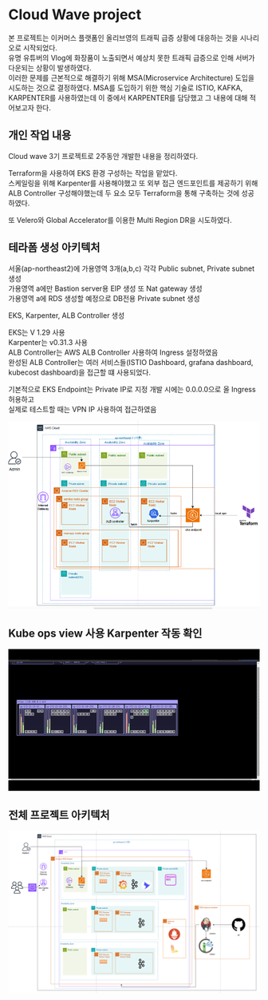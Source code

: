 # Cloud Wave project 

본 프로젝트는 이커머스 플랫폼인 올리브영의 트래픽 급증 상황에 대응하는 것을 시나리오로 시작되었다.  
유명 유튜버의 Vlog에 화장품이 노출되면서 예상치 못한 트래픽 급증으로 인해 서버가 다운되는 상황이 발생하였다.  
이러한 문제를 근본적으로 해결하기 위해 MSA(Microservice Architecture) 도입을 시도하는 것으로 결정하였다.
MSA를 도입하기 위한 핵심 기술로 ISTIO, KAFKA, KARPENTER를 사용하였는데 이 중에서 KARPENTER를 담당했고 그 내용에 대해 적어보고자 한다.  

## 개인 작업 내용 

Cloud wave 3기 프로젝트로 2주동안 개발한 내용을 정리하였다.  

Terraform을 사용하여 EKS 환경 구성하는 작업을 맡았다.  
스케일링을 위해 Karpenter를 사용해야했고 또 외부 접근 엔드포인트를 제공하기 위해 ALB Controller 구성해야했는데 
두 요소 모두 Terraform을 통해 구축하는 것에 성공하였다.  

또 Velero와 Global Accelerator를 이용한 Multi Region DR을 시도하였다.  

## 테라폼 생성 아키텍처  

서울(ap-northeast2)에 가용영역 3개(a,b,c) 각각 Public subnet, Private subnet 생성   
가용영역 a에만 Bastion server용 EIP 생성 또 Nat gateway 생성  
가용영역 a에 RDS 생성할 예정으로 DB전용 Private subnet 생성

EKS, Karpenter, ALB Controller 생성  

EKS는 V 1.29 사용  
Karpenter는 v0.31.3 사용  
ALB Controller는 AWS ALB Controller 사용하여 Ingress 설정하였음  
완성된 ALB Controller는 여러 서비스들(ISTIO Dashboard, grafana dashboard, kubecost dashboard)을 접근할 떄 사용되었다.  

기본적으로 EKS Endpoint는 Private IP로 지정 개발 시에는 0.0.0.0으로 올 Ingress 허용하고  
실제로 테스트할 때는 VPN IP 사용하여 접근하였음

![](./terraform.png)  

## Kube ops view 사용 Karpenter 작동 확인

![](./kubeopsview.gif)


## 전체 프로젝트 아키텍처

![](./archi.png)

